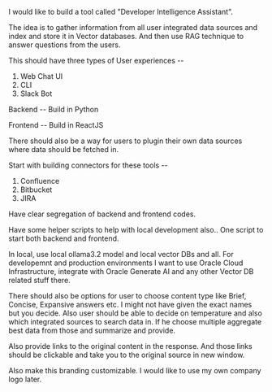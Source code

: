 I would like to build a tool called "Developer Intelligence Assistant".

The idea is to gather information from all user integrated data sources and index and store it in Vector databases. And then use RAG technique to answer questions from the users. 

This should have three types of User experiences -- 
1. Web Chat UI
2. CLI
3. Slack Bot


Backend -- 
Build in Python


Frontend -- 
Build in ReactJS

There should also be a way for users to plugin their own data sources where data should be fetched in.

Start with building connectors for these tools -- 
1. Confluence
2. Bitbucket
3. JIRA


Have clear segregation of backend and frontend codes.

Have some helper scripts to help with local development also.. One script to start both backend and frontend. 

In local, use local ollama3.2 model and local vector DBs and all. For developemnt and production environments I want to use Oracle Cloud Infrastructure, integrate with Oracle Generate AI and any other Vector DB related stuff there.

There should also be options for user to choose content type like Brief, Concise, Expansive answers etc. I might not have given the exact names but you decide. Also user should be able to decide on temperature and also which integrated sources to search data in. If he choose multiple aggregate best data from those and summarize and provide.

Also provide links to the original content in the response. And those links should be clickable and take you to the original source in new window.


Also make this branding customizable. I would like to use my own company logo later.